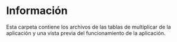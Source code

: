# Información

Esta carpeta contiene los archivos de las tablas de multiplicar de la aplicación y una vista previa del funcionamiento de la aplicación.
